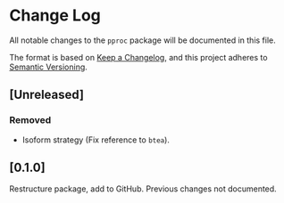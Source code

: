 # Change Log
All notable changes to the `pproc` package will be documented in this file.

The format is based on [Keep a Changelog](http://keepachangelog.com/), 
and this project adheres to [Semantic Versioning](http://semver.org/).

## [Unreleased]

### Removed
- Isoform strategy (Fix reference to `btea`).


## [0.1.0]

Restructure package, add to GitHub. Previous changes not documented.
